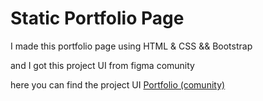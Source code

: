 # Static Portfolio Page

I made this portfolio page using HTML & CSS && Bootstrap

and I got this project UI from figma comunity

here you can find the project UI [Portfolio (comunity)](https://www.figma.com/community/file/1079379594135318786/portfolio)
